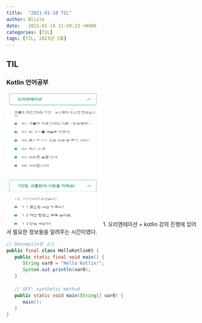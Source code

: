 ```yaml
---
title:  "2021-01-18 TIL"
author: Blisle
date:   2021-01-18 11:49:23 +0900
categories: [TIL]
tags: [TIL, 2021년 1월]
---
```


## TIL  

### Kotlin 언어공부  
<img src="{{ site.baseurl }}/images/../../../images/2021-01-18.png" width="250" height="350">
1. 오리엔테이션
   + kotlin 강의 진행에 있어서 필요한 정보들을 알려주는 시간이였다.

``` java
// Decompile된 소스
public final class HelloKotlinKt {
   public static final void main() {
      String var0 = "Hello Kotlin!";
      System.out.println(var0);
   }

   // $FF: synthetic method
   public static void main(String[] var0) {
      main();
   }
}
```